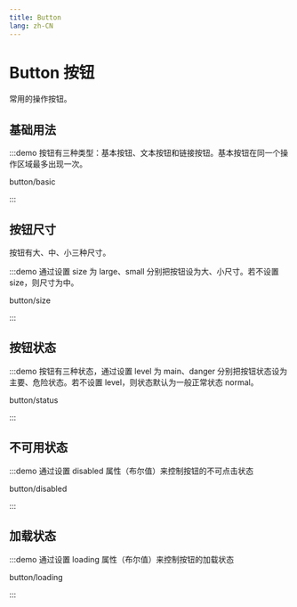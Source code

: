 ```yaml
---
title: Button
lang: zh-CN
---
```


# Button 按钮

常用的操作按钮。

## 基础用法

:::demo 按钮有三种类型：基本按钮、文本按钮和链接按钮。基本按钮在同一个操作区域最多出现一次。

button/basic

:::

## 按钮尺寸

按钮有大、中、小三种尺寸。

:::demo 通过设置 size 为 large、small 分别把按钮设为大、小尺寸。若不设置 size，则尺寸为中。

button/size

:::

## 按钮状态

:::demo 按钮有三种状态，通过设置 level 为 main、danger 分别把按钮状态设为主要、危险状态。若不设置 level，则状态默认为一般正常状态 normal。

button/status

:::

## 不可用状态

:::demo 通过设置 disabled 属性（布尔值）来控制按钮的不可点击状态

button/disabled

:::

## 加载状态

:::demo 通过设置 loading 属性（布尔值）来控制按钮的加载状态

button/loading

:::
